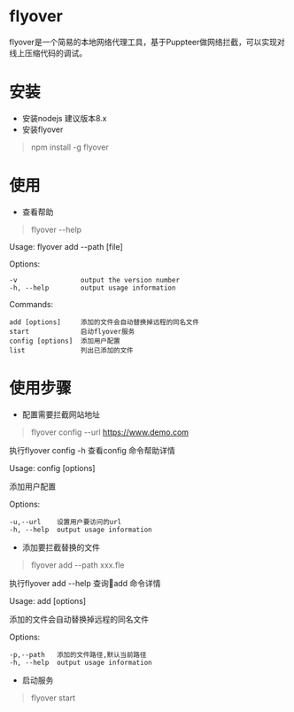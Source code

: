 # flyover
flyover是一个简易的本地网络代理工具，基于Puppteer做网络拦截，可以实现对线上压缩代码的调试。

# 安装
- 安装nodejs 建议版本8.x
- 安装flyover
> npm install -g flyover

# 使用
+ 查看帮助
> flyover --help

  Usage: flyover add --path [file]

  Options:

    -v                output the version number
    -h, --help        output usage information

  Commands:

    add [options]     添加的文件会自动替换掉远程的同名文件
    start             启动flyover服务
    config [options]  添加用户配置
    list              列出已添加的文件


# 使用步骤
+ 配置需要拦截网站地址
>flyover config --url https://www.demo.com

执行flyover config -h 查看config 命令帮助详情
 

  Usage: config [options]

  添加用户配置

  Options:

    -u,--url    设置用户要访问的url
    -h, --help  output usage information

+ 添加要拦截替换的文件
> flyover add --path xxx.fle 

执行flyover add --help 查询add 命令详情

Usage: add [options]

  添加的文件会自动替换掉远程的同名文件

  Options:

    -p,--path   添加的文件路径,默认当前路径
    -h, --help  output usage information

+ 启动服务

> flyover start 